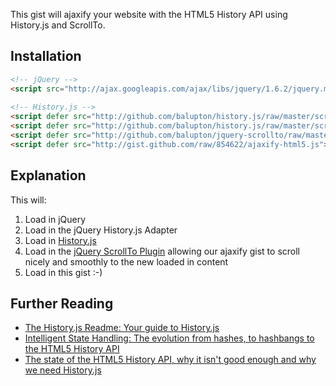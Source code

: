 This gist will ajaxify your website with the HTML5 History API using History.js and ScrollTo.


## Installation

``` html
<!-- jQuery --> 
<script src="http://ajax.googleapis.com/ajax/libs/jquery/1.6.2/jquery.min.js"></script> 
 
<!-- History.js --> 
<script defer src="http://github.com/balupton/history.js/raw/master/scripts/compressed/history.adapter.jquery.js"></script> 
<script defer src="http://github.com/balupton/history.js/raw/master/scripts/compressed/history.js"></script> 
<script defer src="http://github.com/balupton/jquery-scrollto/raw/master/scripts/jquery.scrollto.min.js"></script> 
<script defer src="http://gist.github.com/raw/854622/ajaxify-html5.js"></script> 
```


## Explanation

This will:

1. Load in jQuery
2. Load in the jQuery History.js Adapter
3. Load in [History.js](https://github.com/balupton/history.js)
4. Load in the [jQuery ScrollTo Plugin](https://github.com/balupton/jquery-scrollto) allowing our ajaxify gist to scroll nicely and smoothly to the new loaded in content
5. Load in this gist :-)


## Further Reading

- [The History.js Readme: Your guide to History.js](https://github.com/balupton/history.js)
- [Intelligent State Handling: The evolution from hashes, to hashbangs to the HTML5 History API](https://github.com/balupton/history.js/wiki/Intelligent-State-Handling)
- [The state of the HTML5 History API, why it isn't good enough and why we need History.js](https://github.com/balupton/history.js/wiki/The-State-of-the-HTML5-History-API)